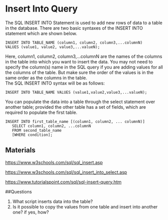 # Insert Into Query

The SQL INSERT INTO Statement is used to add new rows of data to a table in the database.
There are two basic syntaxes of the INSERT INTO statement which are shown below.

```text
INSERT INTO TABLE_NAME (column1, column2, column3,...columnN)  
VALUES (value1, value2, value3,...valueN);
```

Here, column1, column2, column3,...columnN are the names of the columns in the table into which you want to insert the
data.
You may not need to specify the column(s) name in the SQL query if you are adding values for all the columns of the
table. But make sure the order of the values is in the same order as the columns in the table.  
The SQL INSERT INTO syntax will be as follows:

```text
INSERT INTO TABLE_NAME VALUES (value1,value2,value3,...valueN);
```

You can populate the data into a table through the select statement over another table; provided the other table has a
set of fields, which are required to populate the first table.
```text
INSERT INTO first_table_name [(column1, column2, ... columnN)] 
   SELECT column1, column2, ...columnN 
   FROM second_table_name
   [WHERE condition];
```

## Materials

https://www.w3schools.com/sql/sql_insert.asp

https://www.w3schools.com/sql/sql_insert_into_select.asp

https://www.tutorialspoint.com/sql/sql-insert-query.htm

##Questions

1. What script inserts data into the table?
2. Is it possible to copy the values from one table and insert into another one? if yes, how?
